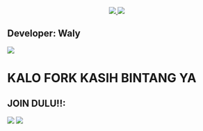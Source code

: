 <p align="center">
  <a href="https://github.com/muhammadwaly_/JACK-BOT">
    <img src="https://telegra.ph/file/4861edcc6e964216dd59d.jpg">
    
  </a>
  <a href="https://github.com/jackblose/JACK-BOT">
    <img src="https://img.shields.io/github/stars/jackblose/JACK-BOT?style=social">
  </a>
</p>  

## Developer: Waly
[<img src="https://www.gambaranimasi.org/data/media/781/animasi-bergerak-bendera-indonesia-0012.gif">](https://t.me/enjoyyourmilk)
##
##
# KALO FORK KASIH BINTANG YA 


## JOIN DULU!!:

<a href="https://t.me/racauanhatii"><img src="https://img.shields.io/badge/Channel-%20RACAUAN HATI-black.svg?style=for-the-badge&logo=Telegram"></a>
<a href="https://t.me/temanesiaonline"><img src="https://img.shields.io/badge/Join-TEMANESIA%20ONLINE-purple.svg?style=for-the-badge&logo=Telegram"></a>
##

